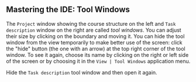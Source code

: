 ## Mastering the IDE: Tool Windows

The <span class="control">`Project`</span> window showing the course structure
on the left and <span class="control">`Task description`</span> window on the
right are called *tool windows*. You can adjust their size by clicking on the
boundary and moving it. You can hide the tool window from the view temporarily
to make better use of the screen: click the "hide" button (the one with an
arrow)  at the top right corner of the tool window. To see it again, choose
its name by clicking  on the right or left side of the screen or by choosing it
in the <span class="control">`View | Tool Windows`</span> application menu.

Hide the <span class="control">`Task description`</span> tool window and
then open it again.